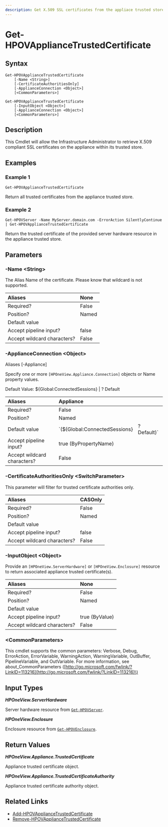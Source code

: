 ```yaml
---
description: Get X.509 SSL certificates from the appliace trusted store.
---
```


# Get-HPOVApplianceTrustedCertificate

## Syntax

```text
Get-HPOVApplianceTrustedCertificate
    [-Name <String>]
    [-CertificateAuthoritiesOnly]
    [-ApplianceConnection <Object>]
    [<CommonParameters>]
```

```text
Get-HPOVApplianceTrustedCertificate
    [-InputObject <Object>]
    [-ApplianceConnection <Object>]
    [<CommonParameters>]
```

## Description

This Cmdlet will allow the Infrastructure Administrator to retrieve X.509 compliant SSL certificates on the appliance within its trusted store.

## Examples

### Example 1

```text
Get-HPOVApplianceTrustedCertificate
```

Return all trusted certificates from the appliance trusted store.

### Example 2

```text
Get-HPOVServer -Name MyServer.domain.com -ErrorAction SilentlyContinue | Get-HPOVApplianceTrustedCertificate
```

Return the trusted certificate of the provided server hardware resource in the appliance trusted store.

## Parameters

### -Name &lt;String&gt;

The Alias Name of the certificate. Please know that wildcard is not supported.

| Aliases | None |
| :--- | :--- |
| Required? | False |
| Position? | Named |
| Default value |  |
| Accept pipeline input? | false |
| Accept wildcard characters? | False |

### -ApplianceConnection &lt;Object&gt;

Aliases \[-Appliance\]

Specify one or more `[HPOneView.Appliance.Connection]` objects or Name property values.

Default Value: ${Global:ConnectedSessions} \| ? Default

| Aliases | Appliance |  |
| :--- | :--- | :--- |
| Required? | False |  |
| Position? | Named |  |
| Default value | \`\(${Global:ConnectedSessions} | ? Default\)\` |
| Accept pipeline input? | true \(ByPropertyName\) |  |
| Accept wildcard characters? | False |  |

### -CertificateAuthoritiesOnly &lt;SwitchParameter&gt;

This parameter will filter for trusted certificate authorities only.

| Aliases | CASOnly |
| :--- | :--- |
| Required? | False |
| Position? | Named |
| Default value |  |
| Accept pipeline input? | false |
| Accept wildcard characters? | False |

### -InputObject &lt;Object&gt;

Provide an `[HPOneView.ServerHardware]` or `[HPOneView.Enclosure]` resource to return associated appliance trusted certificate\(s\).

| Aliases | None |
| :--- | :--- |
| Required? | False |
| Position? | Named |
| Default value |  |
| Accept pipeline input? | true \(ByValue\) |
| Accept wildcard characters? | False |

### &lt;CommonParameters&gt;

This cmdlet supports the common parameters: Verbose, Debug, ErrorAction, ErrorVariable, WarningAction, WarningVariable, OutBuffer, PipelineVariable, and OutVariable. For more information, see about\_CommonParameters \([http://go.microsoft.com/fwlink/?LinkID=113216](http://go.microsoft.com/fwlink/?LinkID=113216)\)

## Input Types

_**HPOneView.ServerHardware**_

Server hardware resource from [`Get-HPOVServer`](../servers/get-hpovserver.md).

_**HPOneView.Enclosure**_

Enclosure resource from [`Get-HPOVEnclosure`](../servers/get-hpovenclosure.md).

## Return Values

_**HPOneView.Appliance.TrustedCertificate**_

Appliance trusted certificate object.

_**HPOneView.Appliance.TrustedCertificateAuthority**_

Appliance trusted certificate authority object.

## Related Links

* [Add-HPOVApplianceTrustedCertificate](add-hpovappliancetrustedcertificate.md)
* [Remove-HPOVApplianceTrustedCertificate](remove-hpovappliancetrustedcertificate.md)

